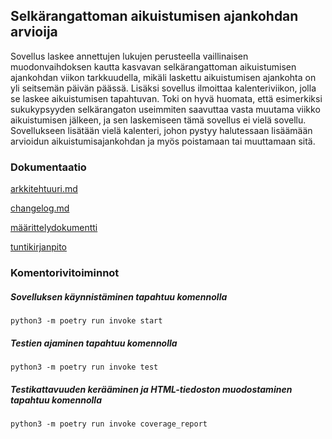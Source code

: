## Selkärangattoman aikuistumisen ajankohdan arvioija

Sovellus laskee annettujen lukujen perusteella vaillinaisen muodonvaihdoksen kautta kasvavan
selkärangattoman aikuistumisen ajankohdan viikon tarkkuudella, mikäli laskettu aikuistumisen
ajankohta on yli seitsemän päivän päässä. Lisäksi sovellus ilmoittaa kalenteriviikon, jolla
se laskee aikuistumisen tapahtuvan. Toki on hyvä huomata, että esimerkiksi sukukypsyyden
selkärangaton useimmiten saavuttaa vasta muutama viikko aikuistumisen jälkeen, ja sen laskemiseen
tämä sovellus ei vielä sovellu. Sovellukseen lisätään vielä kalenteri, johon pystyy halutessaan 
lisäämään arvioidun aikuistumisajankohdan ja myös poistamaan tai muuttamaan sitä.



### Dokumentaatio
[arkkitehtuuri.md](https://github.com/harakanvarvas/ot_harjoitustyo2022/blob/main/harjoitustyo/dokumentaatio/arkkitehtuuri.md)

[changelog.md](https://github.com/harakanvarvas/ot_harjoitustyo/blob/master/harjoitustyo/dokumentaatio/changelog.md)

[määrittelydokumentti](https://github.com/harakanvarvas/ot_harjoitustyo/blob/master/harjoitustyo/dokumentaatio/vaatimusmaarittely.md)

[tuntikirjanpito](https://github.com/harakanvarvas/ot_harjoitustyo/blob/master/harjoitustyo/dokumentaatio/tyoaikakirjanpito.md)



### Komentorivitoiminnot


##### Sovelluksen käynnistäminen tapahtuu komennolla
```
python3 -m poetry run invoke start
```

##### Testien ajaminen tapahtuu komennolla
```
python3 -m poetry run invoke test
```

##### Testikattavuuden kerääminen ja HTML-tiedoston muodostaminen tapahtuu komennolla
```
python3 -m poetry run invoke coverage_report
```


